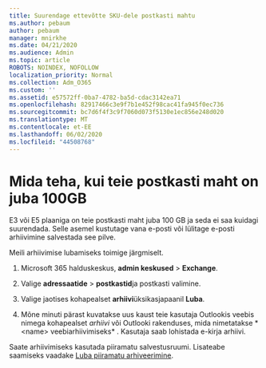 ```yaml
---
title: Suurendage ettevõtte SKU-dele postkasti mahtu
ms.author: pebaum
author: pebaum
manager: mnirkhe
ms.date: 04/21/2020
ms.audience: Admin
ms.topic: article
ROBOTS: NOINDEX, NOFOLLOW
localization_priority: Normal
ms.collection: Adm_O365
ms.custom: ''
ms.assetid: e57572ff-0ba7-4782-ba5d-cdac3142ea71
ms.openlocfilehash: 82917466c3e9f7b1e452f98cac41fa945f0ec736
ms.sourcegitcommit: bc7d6f4f3c9f7060d073f5130e1ec856e248d020
ms.translationtype: MT
ms.contentlocale: et-EE
ms.lasthandoff: 06/02/2020
ms.locfileid: "44508768"
---
```

# <a name="what-to-do-if-your-mailbox-size-is-already-100gb"></a>Mida teha, kui teie postkasti maht on juba 100GB

E3 või E5 plaaniga on teie postkasti maht juba 100 GB ja seda ei saa kuidagi suurendada. Selle asemel kustutage vana e-posti või lülitage e-posti arhiivimine salvestada see pilve. 
  
Meili arhiivimise lubamiseks toimige järgmiselt.
  
1. Microsoft 365 halduskeskus, **admin keskused** \> **Exchange**. 
    
2. Valige **adressaatide** \> **postkastid**ja postkasti valimine. 
    
3. Valige jaotises kohapealset **arhiivi**üksikasjapaanil **Luba**. 
    
4. Mõne minuti pärast kuvatakse uus kaust teie kasutaja Outlookis veebis nimega kohapealset *arhiivi* või Outlooki rakenduses, mida nimetatakse * \<name\> veebiarhiivimiseks* . Kasutaja saab lohistada e-kirja arhiivi. 
    
Saate arhiivimiseks kasutada piiramatu salvestusruumi. Lisateabe saamiseks vaadake [Luba piiramatu arhiveerimine](https://docs.microsoft.com/microsoft-365/compliance/enable-unlimited-archiving).
  

